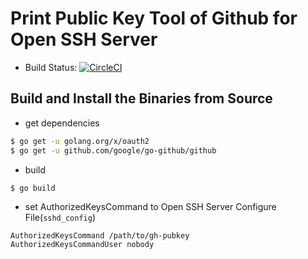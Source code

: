 # Print Public Key Tool of Github for Open SSH Server

* Build Status: [![CircleCI](https://circleci.com/gh/ssobue/github_public_key/tree/master.svg?style=svg)](https://circleci.com/gh/ssobue/github_public_key/tree/master)

Build and Install the Binaries from Source
---
 
* get dependencies
```bash
$ go get -u golang.org/x/oauth2
$ go get -u github.com/google/go-github/github
```

* build
```bash
$ go build
```

* set AuthorizedKeysCommand to Open SSH Server Configure File(`sshd_config`)
```
AuthorizedKeysCommand /path/to/gh-pubkey
AuthorizedKeysCommandUser nobody
```
